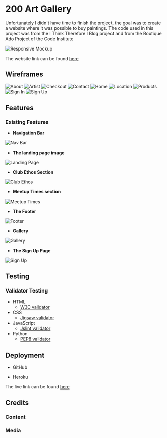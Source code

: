 # 200 Art Gallery

Unfortunately I didn't have time to finish the project, the goal was to create a website where it was possible to buy paintings. The code used in this project was from the I Think Therefore I Blog project and from the Boutique Ado Project of the Code Institute

![Responsive Mockup](...)

The website link can be found [here](...)

## Wireframes
![About](https://user-images.githubusercontent.com/83631970/171112414-cb0d4799-15a6-4550-8d9b-0d6907b269f1.png)
![Artist](https://user-images.githubusercontent.com/83631970/171112428-ac624d7c-535f-4737-b87b-47364b94dde0.png)
![Checkout](https://user-images.githubusercontent.com/83631970/171112435-9e338cb2-9388-4101-ae8c-cead4a73e17b.png)
![Contact](https://user-images.githubusercontent.com/83631970/171112452-ba65de0e-cf70-4db2-9186-02ff1c4388f9.png)
![Home](https://user-images.githubusercontent.com/83631970/171112462-f02bab26-3077-42b2-a132-d0ecc2f17aed.png)
![Location](https://user-images.githubusercontent.com/83631970/171112470-2709ba35-fdfb-465e-b2cb-6a864a9f6235.png)
![Products](https://user-images.githubusercontent.com/83631970/171112480-f2c59ef7-4d4a-48b8-a91e-d0ad606c2798.png)
![Sign In](https://user-images.githubusercontent.com/83631970/171112489-e338e992-4428-4a4a-b5fc-64b1620e21b1.png)
![Sign Up](https://user-images.githubusercontent.com/83631970/171112495-81ee76fb-c791-4e98-b1ae-478f63f10e86.png)

##
## Features 

### Existing Features

- __Navigation Bar__

![Nav Bar](...)

- __The landing page image__

![Landing Page](...)

- __Club Ethos Section__

![Club Ethos](...)

- __Meetup Times section__

![Meetup Times](...)

- __The Footer__ 

![Footer](...)

- __Gallery__

![Gallery](https://github.com/lucyrush/readme-template/blob/master/media/love_running_gallery.png)

- __The Sign Up Page__

![Sign Up](...)

## Testing


### Validator Testing 

- HTML
    - [W3C validator](https://validator.w3.org/)
- CSS
    - [Jigsaw validator](https://jigsaw.w3.org/css-validator/)
- JavaScript
    - [Jslint validator](https://www.jslint.com/)
- Python
    - [PEP8 validator](http://pep8online.com/)
 

## Deployment

- GitHub 

- Heroku

The live link can be found [here](...)


## Credits

### Content 

### Media

